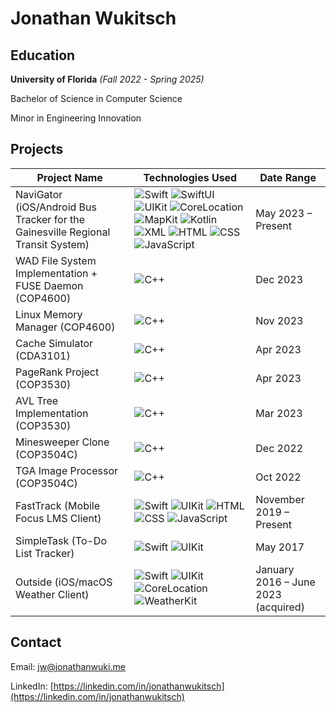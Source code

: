 # Jonathan Wukitsch

## Education
**University of Florida** *(Fall 2022 - Spring 2025)*

Bachelor of Science in Computer Science

Minor in Engineering Innovation

## Projects

| Project Name                                                    | Technologies Used                      | Date Range               |
|-----------------------------------------------------------------|----------------------------------------|--------------------------|
| NaviGator (iOS/Android Bus Tracker for the Gainesville Regional Transit System) |![Swift](https://img.shields.io/badge/Swift-grey) ![SwiftUI](https://img.shields.io/badge/SwiftUI-grey) ![UIKit](https://img.shields.io/badge/UIKit-grey) ![CoreLocation](https://img.shields.io/badge/CoreLocation-grey) ![MapKit](https://img.shields.io/badge/MapKit-grey) ![Kotlin](https://img.shields.io/badge/Kotlin-grey) ![XML](https://img.shields.io/badge/XML-grey) ![HTML](https://img.shields.io/badge/HTML-grey) ![CSS](https://img.shields.io/badge/CSS-grey) ![JavaScript](https://img.shields.io/badge/JavaScript-grey) | May 2023 – Present       |
| WAD File System Implementation + FUSE Daemon (COP4600)                                                |![C++](https://img.shields.io/badge/C++-grey)                                        | Dec 2023                 |
| Linux Memory Manager (COP4600)                                                |![C++](https://img.shields.io/badge/C++-grey)                                        | Nov 2023                 |
| Cache Simulator (CDA3101)                                                |![C++](https://img.shields.io/badge/C++-grey)                                        | Apr 2023                 |
| PageRank Project (COP3530)                                                |![C++](https://img.shields.io/badge/C++-grey)                                        | Apr 2023                 |
| AVL Tree Implementation (COP3530)                                         |![C++](https://img.shields.io/badge/C++-grey)                                        | Mar 2023                 |
| Minesweeper Clone (COP3504C)                                             |![C++](https://img.shields.io/badge/C++-grey)                                        | Dec 2022                 |
| TGA Image Processor (COP3504C)                                             |![C++](https://img.shields.io/badge/C++-grey)                                        | Oct 2022                 |
| FastTrack (Mobile Focus LMS Client)                                   |![Swift](https://img.shields.io/badge/Swift-grey) ![UIKit](https://img.shields.io/badge/UIKit-grey) ![HTML](https://img.shields.io/badge/HTML-grey) ![CSS](https://img.shields.io/badge/CSS-grey) ![JavaScript](https://img.shields.io/badge/JavaScript-grey)                                        | November 2019 – Present  |
| SimpleTask (To-Do List Tracker)                                 |![Swift](https://img.shields.io/badge/Swift-grey) ![UIKit](https://img.shields.io/badge/UIKit-grey)                                        | May 2017                 |
| Outside (iOS/macOS Weather Client)                              |![Swift](https://img.shields.io/badge/Swift-grey) ![UIKit](https://img.shields.io/badge/UIKit-grey) ![CoreLocation](https://img.shields.io/badge/CoreLocation-grey) ![WeatherKit](https://img.shields.io/badge/WeatherKit-grey)                                       | January 2016 – June 2023 (acquired) |

## Contact
Email: [jw@jonathanwuki.me](mailto:jw@jonathanwuki.me)

LinkedIn: [https://linkedin.com/in/jonathanwukitsch](https://linkedin.com/in/jonathanwukitsch)
